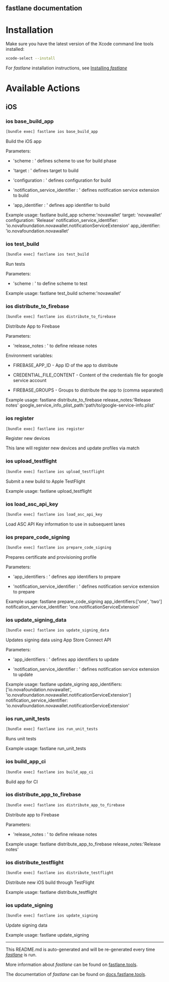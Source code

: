 fastlane documentation
----

# Installation

Make sure you have the latest version of the Xcode command line tools installed:

```sh
xcode-select --install
```

For _fastlane_ installation instructions, see [Installing _fastlane_](https://docs.fastlane.tools/#installing-fastlane)

# Available Actions

## iOS

### ios base_build_app

```sh
[bundle exec] fastlane ios base_build_app
```

Build the iOS app

Parameters:

- 'scheme : <value>' defines scheme to use for build phase

- 'target : <value>' defines target to build

- 'configuration : <value>' defines configuration for build

- 'notification_service_identifier : <value>' defines notification service extension to build

- 'app_identifier : <value>' defines app identifier to build

 

Example usage: fastlane build_app scheme:'novawallet' target: 'novawallet' configuration: 'Release' notification_service_identifier: 'io.novafoundation.novawallet.notificationServiceExtension' app_identifier: 'io.novafoundation.novawallet' 

### ios test_build

```sh
[bundle exec] fastlane ios test_build
```

Run tests

Parameters:

- 'scheme : <value>' to define scheme to test

 

Example usage: fastlane test_build scheme:'novawallet'

### ios distribute_to_firebase

```sh
[bundle exec] fastlane ios distribute_to_firebase
```

Distribute App to Firebase

Parameters:

- 'release_notes : <value>' to define release notes

Environment variables:

- FIREBASE_APP_ID - App ID of the app to distribute

- CREDENTIAL_FILE_CONTENT - Content of the credentials file for google service account

- FIREBASE_GROUPS - Groups to distribute the app to (comma separated)

 

Example usage: fastlane distribute_to_firebase release_notes:'Release notes' google_service_info_plist_path:'path/to/google-service-info.plist'

### ios register

```sh
[bundle exec] fastlane ios register
```

Register new devices

This lane will register new devices and update profiles via match

### ios upload_testflight

```sh
[bundle exec] fastlane ios upload_testflight
```

Submit a new build to Apple TestFlight

Example usage: fastlane upload_testflight

### ios load_asc_api_key

```sh
[bundle exec] fastlane ios load_asc_api_key
```

Load ASC API Key information to use in subsequent lanes

### ios prepare_code_signing

```sh
[bundle exec] fastlane ios prepare_code_signing
```

Prepares certificate and provisioning profile

Parameters:

- 'app_identifiers : <value>' defines app identifiers to prepare

- 'notification_service_identifier : <value>' defines notification service extension to prepare

 

Example usage: fastlane prepare_code_signing app_identifiers:['one', 'two'] notification_service_identifier: 'one.notificationServiceExtension' 

### ios update_signing_data

```sh
[bundle exec] fastlane ios update_signing_data
```

Updates signing data using App Store Connect API

Parameters:

- 'app_identifiers : <value>' defines app identifiers to update

- 'notification_service_identifier : <value>' defines notification service extension to update

 

Example usage: fastlane update_signing app_identifiers:['io.novafoundation.novawallet', 'io.novafoundation.novawallet.notificationServiceExtension'] notification_service_identifier: 'io.novafoundation.novawallet.notificationServiceExtension' 

### ios run_unit_tests

```sh
[bundle exec] fastlane ios run_unit_tests
```

Runs unit tests

Example usage: fastlane run_unit_tests

### ios build_app_ci

```sh
[bundle exec] fastlane ios build_app_ci
```

Build app for CI

### ios distribute_app_to_firebase

```sh
[bundle exec] fastlane ios distribute_app_to_firebase
```

Distribute app to Firebase

Parameters:

- 'release_notes : <value>' to define release notes

 

Example usage: fastlane distribute_app_to_firebase release_notes:'Release notes'

### ios distribute_testflight

```sh
[bundle exec] fastlane ios distribute_testflight
```

Distribute new iOS build through TestFlight

Example usage: fastlane distribute_testflight

### ios update_signing

```sh
[bundle exec] fastlane ios update_signing
```

Update signing data

Example usage: fastlane update_signing

----

This README.md is auto-generated and will be re-generated every time [_fastlane_](https://fastlane.tools) is run.

More information about _fastlane_ can be found on [fastlane.tools](https://fastlane.tools).

The documentation of _fastlane_ can be found on [docs.fastlane.tools](https://docs.fastlane.tools).
